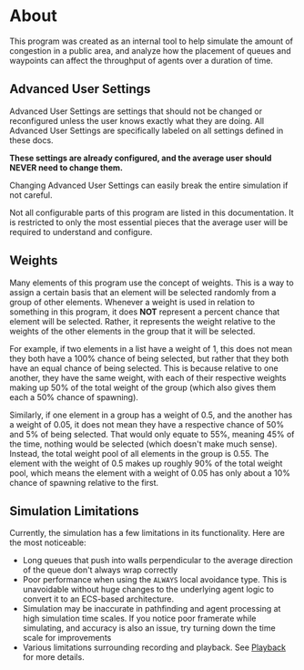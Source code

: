# About

This program was created as an internal tool to help simulate the amount of congestion in a public area, and analyze how the placement of queues and waypoints can affect the throughput of agents over a duration of time.

## Advanced User Settings

Advanced User Settings are settings that should not be changed or reconfigured unless the user knows exactly what they are doing.  All Advanced User Settings are specifically labeled on all settings defined in these docs.

**These settings are already configured, and the average user should NEVER need to change them.**

Changing Advanced User Settings can easily break the entire simulation if not careful.

Not all configurable parts of this program are listed in this documentation.  It is restricted to only the most essential pieces that the average user will be required to understand and configure.

## Weights

Many elements of this program use the concept of weights.  This is a way to assign a certain basis that an element will be selected randomly from a group of other elements.  Whenever a weight is used in relation to something in this program, it does **NOT** represent a percent chance that element will be selected.  Rather, it represents the weight relative to the weights of the other elements in the group that it will be selected.

For example, if two elements in a list have a weight of 1, this does not mean they both have a 100% chance of being selected, but rather that they both have an equal chance of being selected.  This is because relative to one another, they have the same weight, with each of their respective weights making up 50% of the total weight of the group (which also gives them each a 50% chance of spawning).

Similarly, if one element in a group has a weight of 0.5, and the another has a weight of 0.05, it does not mean they have a respective chance of 50% and 5% of being selected. That would only equate to 55%, meaning 45% of the time, nothing would be selected (which doesn't make much sense).  Instead, the total weight pool of all elements in the group is 0.55.  The element with the weight of 0.5 makes up roughly 90% of the total weight pool, which means the element with a weight of 0.05 has only about a 10% chance of spawning relative to the first.

## Simulation Limitations

Currently, the simulation has a few limitations in its functionality.  Here are the most noticeable:

- Long queues that push into walls perpendicular to the average direction of the queue don't always wrap correctly
- Poor performance when using the `ALWAYS` local avoidance type.  This is unavoidable without huge changes to the underlying agent logic to convert it to an ECS-based architecture.
- Simulation may be inaccurate in pathfinding and agent processing at high simulation time scales.  If you notice poor framerate while simulating, and accuracy is also an issue, try turning down the time scale for improvements
- Various limitations surrounding recording and playback.  See [Playback](metrics/playback.md#limitations) for more details.
